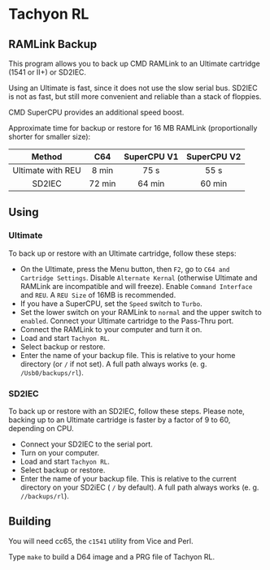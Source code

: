 # Tachyon RL
## RAMLink Backup

This program allows you to back up CMD RAMLink to an Ultimate cartridge (1541 or II+) or SD2IEC. 

Using an Ultimate is fast, since it does not use the slow serial bus. SD2IEC is not as fast, but still more convenient and reliable than a stack of floppies.

CMD SuperCPU provides an additional speed boost.

Approximate time for backup or restore for 16 MB RAMLink (proportionally shorter for smaller size):

| Method | C64 | SuperCPU V1 | SuperCPU V2 |
|:-:|:-:|:-:|:-:|
| Ultimate with REU | 8 min | 75 s | 55 s |
| SD2IEC | 72 min | 64 min | 60 min |

## Using

### Ultimate 

To back up or restore with an Ultimate cartridge, follow these steps:

- On the Ultimate, press the Menu button, then `F2`, go to `C64 and Cartridge Settings`. Disable `Alternate Kernal` (otherwise Ultimate and RAMLink are incompatible and will freeze). Enable `Command Interface` and `REU`. A `REU Size` of 16MB is recommended.
- If you have a SuperCPU, set the `Speed` switch to `Turbo`.
- Set the lower switch on your RAMLink to `normal` and the upper switch to `enabled`. Connect your Ultimate cartridge to the Pass-Thru port.
- Connect the RAMLink to your computer and turn it on.
- Load and start `Tachyon RL`.
- Select backup or restore.
- Enter the name of your backup file. This is relative to your home directory (or `/` if not set). A full path always works (e. g. `/Usb0/backups/rl`).

### SD2IEC

To back up or restore with an SD2IEC, follow these steps. Please note, backing up to an Ultimate cartridge is faster by a factor of 9 to 60, depending on CPU.

- Connect your SD2IEC to the serial port.
- Turn on your computer.
- Load and start `Tachyon RL`.
- Select backup or restore.
- Enter the name of your backup file. This is relative to the current directory on your SD2iEC ( `/` by default). A full path always works (e. g. `//backups/rl`).

## Building

You will need cc65, the `c1541` utility from Vice and Perl.

Type `make` to build a D64 image and a PRG file of Tachyon RL.
